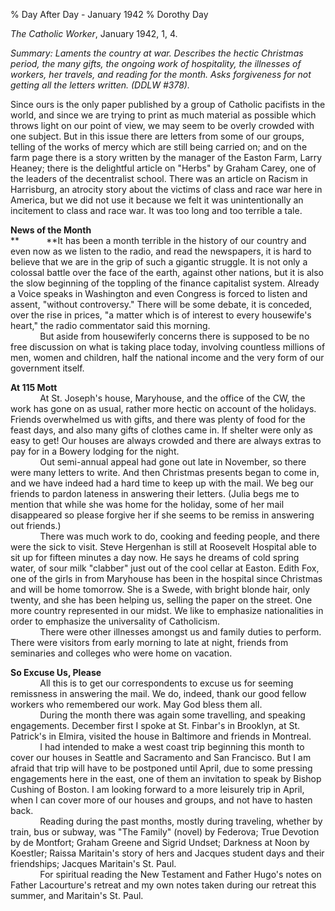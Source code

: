 % Day After Day - January 1942
% Dorothy Day

*The Catholic Worker*, January 1942, 1, 4.

*Summary: Laments the country at war. Describes the hectic Christmas
period, the many gifts, the ongoing work of hospitality, the illnesses
of workers, her travels, and reading for the month. Asks forgiveness for
not getting all the letters written. (DDLW \#378).*

Since ours is the only paper published by a group of Catholic pacifists
in the world, and since we are trying to print as much material as
possible which throws light on our point of view, we may seem to be
overly crowded with one subject. But in this issue there are letters
from some of our groups, telling of the works of mercy which are still
being carried on; and on the farm page there is a story written by the
manager of the Easton Farm, Larry Heaney; there is the delightful
article on "Herbs" by Graham Carey, one of the leaders of the
decentralist school. There was an article on Racism in Harrisburg, an
atrocity story about the victims of class and race war here in America,
but we did not use it because we felt it was unintentionally an
incitement to class and race war. It was too long and too terrible a
tale.

**News of the Month**\
 **           **It has been a month terrible in the history of our
country and even now as we listen to the radio, and read the newspapers,
it is hard to believe that we are in the grip of such a gigantic
struggle. It is not only a colossal battle over the face of the earth,
against other nations, but it is also the slow beginning of the toppling
of the finance capitalist system. Already a Voice speaks in Washington
and even Congress is forced to listen and assent, "without controversy."
There will be some debate, it is conceded, over the rise in prices, "a
matter which is of interest to every housewife's heart," the radio
commentator said this morning.\
             But aside from housewiferly concerns there is supposed to
be no free discussion on what is taking place today, involving countless
millions of men, women and children, half the national income and the
very form of our government itself.

**At 115 Mott**\
             At St. Joseph's house, Maryhouse, and the office of the CW,
the work has gone on as usual, rather more hectic on account of the
holidays. Friends overwhelmed us with gifts, and there was plenty of
food for the feast days, and also many gifts of clothes came in. If
shelter were only as easy to get! Our houses are always crowded and
there are always extras to pay for in a Bowery lodging for the night.\
             Out semi-annual appeal had gone out late in November, so
there were many letters to write. And then Christmas presents began to
come in, and we have indeed had a hard time to keep up with the mail. We
beg our friends to pardon lateness in answering their letters. (Julia
begs me to mention that while she was home for the holiday, some of her
mail disappeared so please forgive her if she seems to be remiss in
answering out friends.)\
             There was much work to do, cooking and feeding people, and
there were the sick to visit. Steve Hergenhan is still at Roosevelt
Hospital able to sit up for fifteen minutes a day now. He says he dreams
of cold spring water, of sour milk "clabber" just out of the cool cellar
at Easton. Edith Fox, one of the girls in from Maryhouse has been in the
hospital since Christmas and will be home tomorrow. She is a Swede, with
bright blonde hair, only twenty, and she has been helping us, selling
the paper on the street. One more country represented in our midst. We
like to emphasize nationalities in order to emphasize the universality
of Catholicism.\
             There were other illnesses amongst us and family duties to
perform. There were visitors from early morning to late at night,
friends from seminaries and colleges who were home on vacation.

**So Excuse Us, Please**\
             All this is to get our correspondents to excuse us for
seeming remissness in answering the mail. We do, indeed, thank our good
fellow workers who remembered our work. May God bless them all.\
             During the month there was again some travelling, and
speaking engagements. December first I spoke at St. Finbar's in
Brooklyn, at St. Patrick's in Elmira, visited the house in Baltimore and
friends in Montreal.\
             I had intended to make a west coast trip beginning this
month to cover our houses in Seattle and Sacramento and San Francisco.
But I am afraid that trip will have to be postponed until April, due to
some pressing engagements here in the east, one of them an invitation to
speak by Bishop Cushing of Boston. I am looking forward to a more
leisurely trip in April, when I can cover more of our houses and groups,
and not have to hasten back.\
             Reading during the past months, mostly during traveling,
whether by train, bus or subway, was "The Family" (novel) by Federova;
True Devotion by de Montfort; Graham Greene and Sigrid Undset; Darkness
at Noon by Koestler; Raissa Maritain's story of hers and Jacques student
days and their friendships; Jacques Maritain's St. Paul.\
             For spiritual reading the New Testament and Father Hugo's
notes on Father Lacourture's retreat and my own notes taken during our
retreat this summer, and Maritain's St. Paul.
